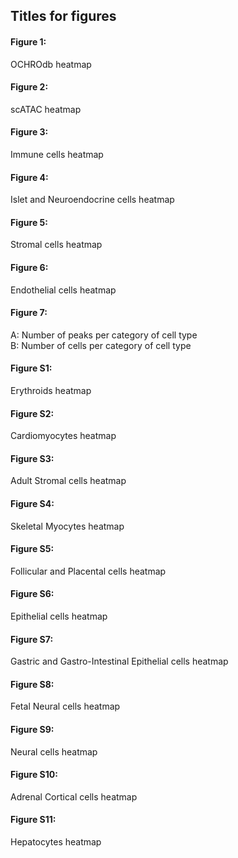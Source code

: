 ## Titles for figures

#### Figure 1:   
OCHROdb heatmap
#### Figure 2:   
scATAC heatmap
#### Figure 3:   
Immune cells heatmap
#### Figure 4:   
Islet and Neuroendocrine cells heatmap
#### Figure 5:   
Stromal cells heatmap
#### Figure 6:   
Endothelial cells heatmap
#### Figure 7:  
A: Number of peaks per category of cell type<br/>
B: Number of cells per category of cell type
#### Figure S1:  
Erythroids heatmap
#### Figure S2:  
Cardiomyocytes heatmap
#### Figure S3:  
Adult Stromal cells heatmap
#### Figure S4:  
Skeletal Myocytes heatmap
#### Figure S5:  
Follicular and Placental cells heatmap
#### Figure S6:  
Epithelial cells heatmap
#### Figure S7:  
Gastric and Gastro-Intestinal Epithelial cells heatmap
#### Figure S8:  
Fetal Neural cells heatmap
#### Figure S9:  
Neural cells heatmap
#### Figure S10: 
Adrenal Cortical cells heatmap
#### Figure S11: 
Hepatocytes heatmap
